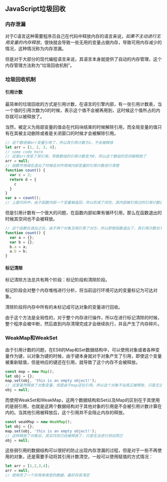 ## JavaScript垃圾回收

### 内存泄漏

对于C语言这种需要程序员自己在代码中释放内存的语言来说，*如果不主动进行无用变量的内存释放*，很快就会导致一些无用的变量占据内存，导致可用内存减少的情况，这种情况称为内存泄漏。

但是对于大部分的现代编程语言来说，其语言本身就提供了自动的内存管理，这个内存管理方法称为“垃圾回收机制”。

### 垃圾回收机制

#### 引用计数

最简单的垃圾回收的方式是引用计数，在语言的引擎内部，有一张引用计数表，当一个值的引用次数为0的时候，表示这个值不会被再用到，这时候这个值所占的内存就可以被释放了。

当然，被定义为局部变量的值会在代码块结束的时候解除引用，而全局变量的值只有在其被主动删除或者是关闭窗口的时候才会被解除引用。

```javascript
// 这个数组被arr变量引用了，所以其引用计数为1，不会被释放
let arr = [1, 2, 3, 4];
// some code here
// 这里arr改变了其引用，导致数组的引用计数变为0，所以这个数组的空间被释放了
arr = null;
// 函数作用域在退出了时候会对作用域内部变量的引用计数进行清理
function count() {
  var c = 2;
  return d = {
    c
  }
}
var a = count();
// 上面代码中，由于函数内部一个变量被返回，所以形成了闭包，其内部被引用过的引用计数还在，不能够被释放，这也是闭包的一个缺点
```

但是引用计数有一个很大的问题，在函数内部如果有循环引用，那么在函数退出的时候其空间也不会被释放。

```javascript
// 这个函数在退出之后，由于两个对象互相引用了对方，所以即使函数退出了，其引用计数也不为0，所以不会被释放。
function count() {
  var a = {};
  var b = {};
  b.a = a;
  a.b = b;
}
```

#### 标记清除

标记清除方法总共有两个阶段：标记阶段和清除阶段。

标记阶段会对整个内存堆栈进行分析，将当前运行环境可达的变量标记为可达对象。

清除阶段将内存中所有的未标记成可达对象的变量进行回收。

由于这个方法是全局性的，对于整个内存进行操作，所以在进行标记清除的时候，整个程序会被中断，然后直到内存清理完成才会继续执行，并且产生了内存碎片。

### WeakMap和WeakSet

由于引用计数的问题，在ES6的Map和Set数据结构中，可以使用对象或者各种变量作为键，以对象为键的时候，由于键本身就对于对象产生了引用，即使这个变量被重新赋值，但是响应的键还在引用，就导致了这个内存不会被释放。

```javascript
const map = new Map();
let obj = {};
map.set(obj, 'this is an empty object!');
// 这里虽然释放了对象变量，但是由于map还在引用，所以这个对象不会真正被释放，只是无法进行引用了而已，但是其仍在会在内存中，造成了内存泄漏
obj = null;
```

而使用WeakSet和WeakMap，这两个数据结构和Set以及Map的区别在于其使用的是弱引用，也就是这两个数据结构对于其他对象的引用是不会被引用计数计算在内的。当其他引用被释放后，这个引用并不会阻止内存的释放。

```javascript
const weakMap = new WeakMap();
let obj = {};
map.set(obj, 'this is an empty object!');
// 这样释放了对象后，其实内存已经被释放了，只是无法进行测试而已
obj = null;
```

这些弱引用的数据结构可以很好的防止出现内存泄漏的过程，但是对于一些不再使用的对象，还是需要手动将其引用计数清空，一般可以使用赋值的方式情况：

```javascript
let arr = [1,2,3,4];
arr = null;
// 使用完了一个非简单类型的数据，最好将其清空
```